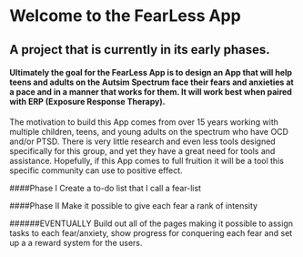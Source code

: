 # Welcome to the FearLess App
## A project that is currently in its early phases.
#### Ultimately the goal for the FearLess App is to design an App that will help teens and adults on the Autsim Spectrum face their fears and anxieties at a pace and in a manner that works for them. It will work best when paired with ERP (Exposure Response Therapy). 

The motivation to build this App comes from over 15 years working with multiple children, teens, and young adults on the spectrum who have OCD and/or PTSD. There is very little research and even less tools designed specifically for this group, and yet they have a great need for tools and assistance. Hopefully, if this App comes to full fruition it will be a tool this specific community can use to positive effect.

####Phase I
 Create a to-do list that I call a fear-list

####Phase II
 Make it possible to give each fear a rank of intensity

######EVENTUALLY
Build out all of the pages making it possible to assign tasks to each fear/anxiety, show progress for conquering each fear and set up a a reward system for the users. 


